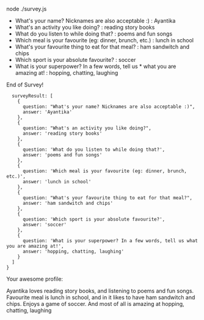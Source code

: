 node ./survey.js
* What's your name? Nicknames are also acceptable :) : Ayantika
* What's an activity you like doing? : reading story books
* What do you listen to while doing that? : poems and fun songs
* Which meal is your favourite (eg: dinner, brunch, etc.) : lunch in school
* What's your favourite thing to eat for that meal? : ham sandwitch and chips
* Which sport is your absolute favourite? : soccer
* What is your superpower? In a few words, tell us * what you are amazing at! : hopping, chatting, laughing

End of Survey!

```{
  surveyResult: [
    {
      question: "What's your name? Nicknames are also acceptable :)",
      answer: 'Ayantika'
    },
    {
      question: "What's an activity you like doing?",
      answer: 'reading story books'
    },
    {
      question: 'What do you listen to while doing that?',
      answer: 'poems and fun songs'
    },
    {
      question: 'Which meal is your favourite (eg: dinner, brunch, etc.)',
      answer: 'lunch in school'
    },
    {
      question: "What's your favourite thing to eat for that meal?",
      answer: 'ham sandwitch and chips'
    },
    {
      question: 'Which sport is your absolute favourite?',
      answer: 'soccer'
    },
    {
      question: 'What is your superpower? In a few words, tell us what you are amazing at!',
      answer: 'hopping, chatting, laughing'
    }
  ]
}
```
Your awesome profile:

Ayantika loves reading story books, and listening to poems and fun songs. Favourite meal is lunch in school, and in it likes to have ham sandwitch and chips. Enjoys a game of soccer. And most of all is amazing at hopping, chatting, laughing
